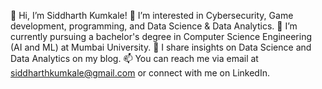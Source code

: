 👋 Hi, I’m Siddharth Kumkale!
👀 I’m interested in Cybersecurity, Game development, programming, and Data Science & Data Analytics.
🌱 I’m currently pursuing a bachelor's degree in Computer Science Engineering (AI and ML) at Mumbai University.
💼 I share insights on Data Science and Data Analytics on my blog.
📫 You can reach me via email at siddharthkumkale@gmail.com or connect with me on LinkedIn.



